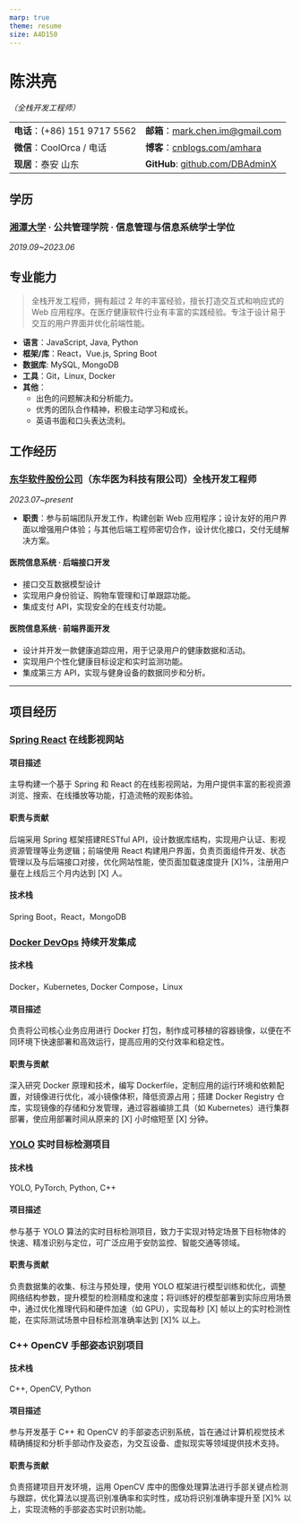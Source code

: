 ```yaml
---
marp: true
theme: resume 
size: A4D150
---
```


# 陈洪亮

*（全栈开发工程师）*

|                              |                                          |
| ---------------------------- | ---------------------------------------- |
| **电话**：(+86) 151 9717 5562     | **邮箱**：<mark.chen.im@gmail.com>         |
| **微信**：CoolOrca / 电话 | **博客**：[cnblogs.com/amhara][blog]      |
| **现居**：泰安 山东              | **GitHub**: [github.com/DBAdminX][github] |

[blog]: <https://www.cnblogs.com/amhara>
[github]: <https://github.com/DBAdminX>

## 学历

### [湘潭大学][XTU] · 公共管理学院 · 信息管理与信息系统学士学位

[XTU]: <https://www.xtu.edu.cn/>

*2019.09~2023.06*

## 专业能力

> 全栈开发工程师，拥有超过 2 年的丰富经验，擅长打造交互式和响应式的 Web 应用程序。在医疗健康软件行业有丰富的实践经验。专注于设计易于交互的用户界面并优化前端性能。

- **语言**：JavaScript, Java, Python
- **框架/库**：React，Vue.js, Spring Boot
- **数据库**: MySQL, MongoDB
- **工具**：Git，Linux, Docker
- **其他**：
  - 出色的问题解决和分析能力。
  - 优秀的团队合作精神，积极主动学习和成长。
  - 英语书面和口头表达流利。

## 工作经历

### [东华软件股份公司][com]（东华医为科技有限公司）全栈开发工程师

[com]: <https://www.dhcc.com.cn/>

*2023.07~present*

- **职责**：参与前端团队开发工作，构建创新 Web 应用程序；设计友好的用户界面以增强用户体验；与其他后端工程师密切合作，设计优化接口，交付无缝解决方案。

#### 医院信息系统 · 后端接口开发

- 接口交互数据模型设计
- 实现用户身份验证、购物车管理和订单跟踪功能。
- 集成支付 API，实现安全的在线支付功能。

#### 医院信息系统 · 前端界面开发

- 设计并开发一款健康追踪应用，用于记录用户的健康数据和活动。
- 实现用户个性化健康目标设定和实时监测功能。
- 集成第三方 API，实现与健身设备的数据同步和分析。

----

## 项目经历

### [Spring React][Spring] 在线影视网站

[Spring]: <https://github.com/DBAdminX/moviedb>

#### 项目描述

主导构建一个基于 Spring 和 React 的在线影视网站，为用户提供丰富的影视资源浏览、搜索、在线播放等功能，打造流畅的观影体验。

#### 职责与贡献

后端采用 Spring 框架搭建RESTful API，设计数据库结构，实现用户认证、影视资源管理等业务逻辑；前端使用 React 构建用户界面，负责页面组件开发、状态管理以及与后端接口对接，优化网站性能，使页面加载速度提升 [X]%，注册用户量在上线后三个月内达到 [X] 人。

#### 技术栈

Spring Boot，React，MongoDB

### [Docker DevOps][Docker] 持续开发集成

[Docker]: <https://github.com/DBAdminX/moviedb>

#### 技术栈

Docker，Kubernetes, Docker Compose，Linux

#### 项目描述

负责将公司核心业务应用进行 Docker 打包，制作成可移植的容器镜像，以便在不同环境下快速部署和高效运行，提高应用的交付效率和稳定性。

#### 职责与贡献

深入研究 Docker 原理和技术，编写 Dockerfile，定制应用的运行环境和依赖配置，对镜像进行优化，减小镜像体积，降低资源占用；搭建 Docker Registry 仓库，实现镜像的存储和分发管理，通过容器编排工具（如 Kubernetes）进行集群部署，使应用部署时间从原来的 [X] 小时缩短至 [X] 分钟。


### [YOLO][YOLO] 实时目标检测项目

[YOLO]: <https://github.com/DBAdminX/yolo>

#### 技术栈

YOLO, PyTorch, Python, C++

#### 项目描述

参与基于 YOLO 算法的实时目标检测项目，致力于实现对特定场景下目标物体的快速、精准识别与定位，可广泛应用于安防监控、智能交通等领域。

#### 职责与贡献

负责数据集的收集、标注与预处理，使用 YOLO 框架进行模型训练和优化，调整网络结构参数，提升模型的检测精度和速度；将训练好的模型部署到实际应用场景中，通过优化推理代码和硬件加速（如 GPU），实现每秒 [X] 帧以上的实时检测性能，在实际测试场景中目标检测准确率达到 [X]% 以上。

### C++ OpenCV 手部姿态识别项目

#### 技术栈 

C++, OpenCV, Python

#### 项目描述

参与开发基于 C++ 和 OpenCV 的手部姿态识别系统，旨在通过计算机视觉技术精确捕捉和分析手部动作及姿态，为交互设备、虚拟现实等领域提供技术支持。

#### 职责与贡献 

负责搭建项目开发环境，运用 OpenCV 库中的图像处理算法进行手部关键点检测与跟踪，优化算法以提高识别准确率和实时性，成功将识别准确率提升至 [X]% 以上，实现流畅的手部姿态实时识别功能。
